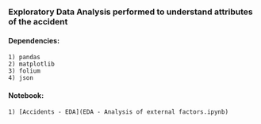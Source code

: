 ### Exploratory Data Analysis performed to understand attributes of the accident
    		
#### Dependencies:
	1) pandas
	2) matplotlib
	3) folium
	4) json
	
#### Notebook:
  	1) [Accidents - EDA](EDA - Analysis of external factors.ipynb)
	   